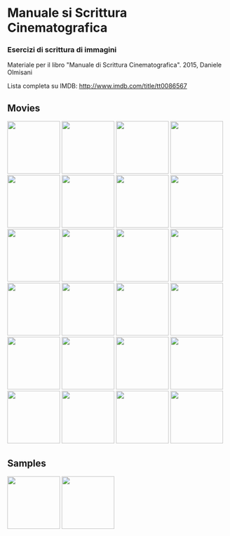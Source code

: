 # Manuale si Scrittura Cinematografica
### Esercizi di scrittura di immagini

Materiale per il libro "Manuale di Scrittura Cinematografica".
2015, Daniele Olmisani

Lista completa su IMDB: http://www.imdb.com/title/tt0086567

## Movies
<img src="https://github.com/mad4j/processing-movies/blob/master/manuale-di-programmazione-cinematografica/fifty_shades_of_grey/fifty-shades-of-grey.png" width="120px">
<img src="https://github.com/mad4j/processing-movies/blob/master/manuale-di-programmazione-cinematografica/the_lord_of_the_rings/the-lord-of-the-rings.png" width="120px">
<img src="https://github.com/mad4j/processing-movies/blob/master/manuale-di-programmazione-cinematografica/jaws/jaws.png"  width="120px">
<img src="https://github.com/mad4j/processing-movies/blob/master/manuale-di-programmazione-cinematografica/star_wars/star-wars.png"  width="120px">
<img src="https://github.com/mad4j/processing-movies/blob/master/manuale-di-programmazione-cinematografica/profondo_rosso/profondo-rosso.png"  width="120px">
<img src="https://github.com/mad4j/processing-movies/blob/master/manuale-di-programmazione-cinematografica/war_games/war-games.png"  width="120px">
<img src="https://github.com/mad4j/processing-movies/blob/master/manuale-di-programmazione-cinematografica/alice_in_wonderland/alice-in-wonderland.png"  width="120px">
<img src="https://github.com/mad4j/processing-movies/blob/master/manuale-di-programmazione-cinematografica/monsters_inc/monsters-inc.png" width="120px">
<img src="https://github.com/mad4j/processing-movies/blob/master/manuale-di-programmazione-cinematografica/speed/speed.png" width="120px">
<img src="https://github.com/mad4j/processing-movies/blob/master/manuale-di-programmazione-cinematografica/labyrinth/labyrinth.png"  width="120px">
<img src="https://github.com/mad4j/processing-movies/blob/master/manuale-di-programmazione-cinematografica/pulp_fiction/pulp-fiction.png"  width="120px">
<img src="https://github.com/mad4j/processing-movies/blob/master/manuale-di-programmazione-cinematografica/the_deer_hunter/the-deer-hunter.png"  width="120px">
<img src="https://github.com/mad4j/processing-movies/blob/master/manuale-di-programmazione-cinematografica/tron/tron.png" width="120px">
<img src="https://github.com/mad4j/processing-movies/blob/master/manuale-di-programmazione-cinematografica/one_hundred_and_one_dalmatians/one-hundred-and-one-dalmatians.png" width="120px">
<img src="https://github.com/mad4j/processing-movies/blob/master/manuale-di-programmazione-cinematografica/captain_america/captain-america.png"  width="120px">
<img src="https://github.com/mad4j/processing-movies/blob/master/manuale-di-programmazione-cinematografica/finding_nemo/finding-nemo.png"  width="120px">
<img src="https://github.com/mad4j/processing-movies/blob/master/manuale-di-programmazione-cinematografica/batman/batman.png"  width="120px">
<img src="https://github.com/mad4j/processing-movies/blob/master/manuale-di-programmazione-cinematografica/six_days_seven_nights/six-days-seven-nights.png"  width="120px">
<img src="https://github.com/mad4j/processing-movies/blob/master/manuale-di-programmazione-cinematografica/x_2001_a_space_odyssey/2001-a-space-odyssey.png" width="120px">
<img src="https://github.com/mad4j/processing-movies/blob/master/manuale-di-programmazione-cinematografica/modern_times/modern-times.png" width="120px">
<img src="https://github.com/mad4j/processing-movies/blob/master/manuale-di-programmazione-cinematografica/love_story/love-story.png"  width="120px">
<img src="https://github.com/mad4j/processing-movies/blob/master/manuale-di-programmazione-cinematografica/vertigo/vertigo.png"  width="120px">
<img src="https://github.com/mad4j/processing-movies/blob/master/manuale-di-programmazione-cinematografica/il_sorpasso/il-sorpasso.png"  width="120px">
<img src="https://github.com/mad4j/processing-movies/blob/master/manuale-di-programmazione-cinematografica/big_hero_6/big-hero-6.png"  width="120px">

## Samples
<img src="https://github.com/mad4j/processing-movies/blob/master/examples/checkerboard/checkerboard.png"  width="120px">
<img src="https://github.com/mad4j/processing-movies/blob/master/examples/functions/functions.png"  width="120px">

